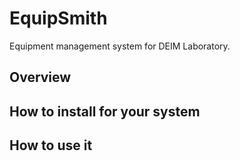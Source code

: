 # EquipSmith
Equipment management system for DEIM Laboratory.

## Overview

## How to install for your system

## How to use it
